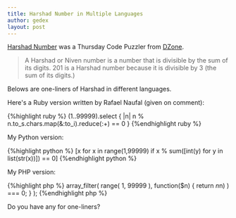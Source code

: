 ```yaml
---
title: Harshad Number in Multiple Languages
author: gedex
layout: post
---
```


[Harshad Number](http://en.wikipedia.org/wiki/Harshad_number) was a Thursday Code Puzzler from [DZone](http://java.dzone.com/articles/thursday-code-puzzler-harshad).

> A Harshad or Niven number is a number that is divisible by the sum of its digits. 201 is a Harshad number because it is divisible by 3 (the sum of its digits.)

Belows are one-liners of Harshad in different languages.

Here's a Ruby version written by Rafael Naufal (given on comment):

{%highlight ruby %}
(1..99999).select { |n| n % n.to_s.chars.map(&:to_i).reduce(:+) == 0 }
{%endhighlight ruby %}

My Python version:

{%highlight python %}
[x for x in range(1,99999) if x % sum([int(y) for y in list(str(x))]) == 0]
{%endhighlight python %}

My PHP version:

{%highlight php %}
array_filter( range( 1, 99999 ), function($n) { return $n % array_sum( str_split($n) ) === 0; } );
{%endhighlight php %}

Do you have any for one-liners?
